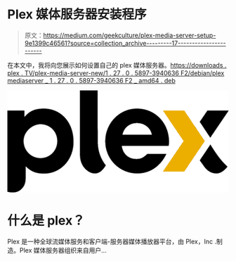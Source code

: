 # Plex 媒体服务器安装程序

> 原文：<https://medium.com/geekculture/plex-media-server-setup-9e1399c46561?source=collection_archive---------17----------------------->

在本文中，我将向您展示如何设置自己的 plex 媒体服务器。[https://downloads . plex . TV/plex-media-server-new/1 . 27 . 0 . 5897-3940636 F2/debian/plex mediaserver _ 1 . 27 . 0 . 5897-3940636 F2 _ amd64 . deb](https://downloads.plex.tv/plex-media-server-new/1.27.0.5897-3940636f2/debian/plexmediaserver_1.27.0.5897-3940636f2_amd64.deb)

![](img/1f36f6c1f0f5770c10ddb45c6e9cf9cb.png)

# 什么是 plex？

Plex 是一种全球流媒体服务和客户端-服务器媒体播放器平台，由 Plex，Inc .制造。Plex 媒体服务器组织来自用户…